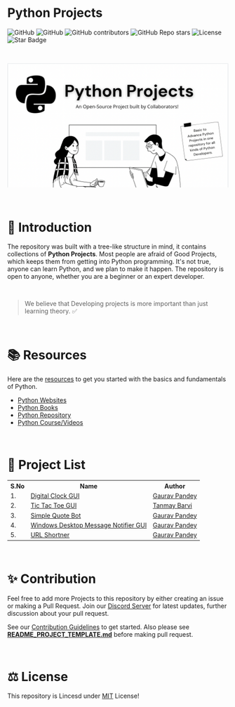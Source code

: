 # Python Projects

<link rel="shortcut icon" type="image/x-icon" href="./images/icon.png">

![GitHub](https://img.shields.io/badge/contributions-Welcome-green)
![GitHub](https://img.shields.io/badge/PRs-Welcome-green)
![GitHub contributors](https://img.shields.io/github/contributors/gaurtvin/python-project)
![GitHub Repo stars](https://img.shields.io/github/stars/gaurtvin/python-projects)
![License](https://img.shields.io/github/license/gaurtvin/python-projects)
<img src="https://img.shields.io/static/v1?label=%F0%9F%8C%9F&message=If%20Useful&style=style=flat&color=fcfcfc" alt="Star Badge"/>

<br>

<!-- [![forthebadge](https://forthebadge.com/images/badges/made-with-python.svg)](https://forthebadge.com) [![forthebadge](https://forthebadge.com/images/badges/built-with-love.svg)](https://forthebadge.com) [![forthebadge](https://forthebadge.com/images/badges/open-source.svg)]()
[![forthebadge](https://forthebadge.com/images/badges/for-you.svg)](https://forthebadge.com) -->

![](./images/cover-image.png)

<br>

# 📌 Introduction

The repository was built with a tree-like structure in mind, it contains collections of **Python Projects**. Most people are afraid of Good Projects, which keeps them from getting into Python programming. It's not true, anyone can learn Python, and we plan to make it happen. The repository is open to anyone, whether you are a beginner or an expert developer.

<br>

> We believe that Developing projects is more important than just learning theory. ✅

<br>

# 📚 Resources

Here are the [resources](./python-resources) to get you started with the basics and fundamentals of Python.

- [Python Websites](https://github.com/gaurtvin/python-projects/tree/master/python-resources#python-websites)
- [Python Books](https://github.com/gaurtvin/python-projects/tree/master/python-resources#python-books)
- [Python Repository](https://github.com/gaurtvin/python-projects/tree/master/python-resources#python-repositories)
- [Python Course/Videos](https://github.com/gaurtvin/python-projects/tree/master/python-resources#python-coursesvideos)

<br>

# 🤖 Project List

<table width="100%" class="table">
<tr>
<th>S.No</th>
<th>Name</th>
<th>Author</th>
</tr>
<tr><td>1.</td><td><a target="_blank" href="https://github.com/gaurtvin/python-projects/tree/master/projects/digital-clock">Digital Clock GUI</a></td><td><a href="https://github.com/gaurtvin"> Gaurav Pandey</a></td></tr>
<tr><td>2.</td><td><a target="_blank" href="https://github.com/gaurtvin/python-projects/tree/master/projects/Tic-Tac-Toe">Tic Tac Toe GUI</a></td><td><a href="https://github.com/TanCodes"> Tanmay Barvi</a></td></tr>
<tr><td>3.</td><td><a target="_blank" href="https://github.com/gaurtvin/python-projects/tree/master/projects/Simple-Quote-Bot">Simple Quote Bot</a></td><td><a href="https://github.com/gaurtvin"> Gaurav Pandey</a></td></tr>
<tr><td>4.</td><td><a target="_blank" href="https://github.com/gaurtvin/python-projects/tree/master/projects/Windows-Message-Notifier">Windows Desktop Message Notifier GUI</a></td><td><a href="https://github.com/gaurtvin"> Gaurav Pandey</a></td></tr>
<tr><td>5.</td><td><a target="_blank" href="https://github.com/gaurtvin/python-projects/tree/master/projects/Url-Shortner">URL Shortner</a></td><td><a href="https://github.com/gaurtvin"> Gaurav Pandey</a></td></tr>
</table> 

<br>

# ✨ Contribution

Feel free to add more Projects to this repository by either creating an issue or making a Pull Request. Join our [Discord Server](https://discord.gg/dWeV3pjqu2) for latest updates, further discussion about your pull request.

See our [Contribution Guidelines](CONTRIBUTING.md) to get started. Also please see [**README_PROJECT_TEMPLATE.md**](https://github.com/gaurtvin/python-projects/blob/master/README_PROJECT_TEMPLATE.md) before making pull request.

<!-- ## 🥳 Our Contributors

<table style="border:none">
	<tr>
		<td>
			<a href="https://github.com/gaurtvin/python-projects/graphs/contributors">
  <img src="https://contrib.rocks/image?repo=gaurtvin/python-projects" />
</a>
		</td>
	</tr>
</table>

Be the next to contribute and you'll see yourself in this chart! -->

<!-- # 📝 Project Maintainers

<table align=center>
<tr>

<td align="center"><a href="https://github.com/TanCodes">
<img style="border-radius:50%" src="https://avatars.githubusercontent.com/u/64544882?v=4" width=150px height=150px /></a></br>
<h4>Tanmay Barvi</h4>
<a href=https://www.linkedin.com/in/tanmay-barvi-2a0206126/"><img src="https://mpng.subpng.com/20180324/vhe/kisspng-linkedin-computer-icons-logo-social-networking-ser-facebook-5ab6ebfe5f5397.2333748215219374063905.jpg" width="32px" height="32px"></a></td>

<td align="center"><a href="https://github.com/gaurtvin">
<img  src="https://avatars.githubusercontent.com/u/78334545?v=4" width=150px height=150px  /></a></br>
<h4>Gaurav Pandey</h4>
<a href="https://www.linkedin.com/in/gaurtvin/"><img src="https://mpng.subpng.com/20180324/vhe/kisspng-linkedin-computer-icons-logo-social-networking-ser-facebook-5ab6ebfe5f5397.2333748215219374063905.jpg" width="32px" height="32px"></a></td>

</tr>
</table> -->

<br>

# ⚖️ License

This repository is Lincesd under [MIT](https://choosealicense.com/licenses/mit/) License!
